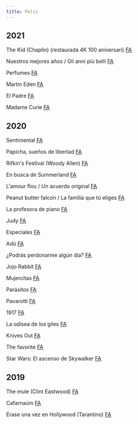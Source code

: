 ```yaml
---
title: Pelis
---
```


## 2021

The Kid (Chaplin) (restaurada 4K 100 aniversari) [FA](https://www.filmaffinity.com/es/film344683.html)

Nuestros mejores años / Gli anni più belli [FA](https://www.filmaffinity.com/es/film411682.html)

Perfumes [FA](https://www.filmaffinity.com/es/film732508.html)

Martin Eden [FA](https://www.filmaffinity.com/es/film656062.html)

El Padre [FA](https://www.filmaffinity.com/es/film701512.html)

Madame Curie [FA](https://www.filmaffinity.com/es/film218688.html)

## 2020

Sentimental [FA](https://www.filmaffinity.com/es/film523417.html)

Papicha, sueños de libertad [FA](https://www.filmaffinity.com/es/film251106.html)

Rifkin's Festival (Woody Allen) [FA](https://www.filmaffinity.com/es/film761443.html)

En busca de Summerland [FA](https://www.filmaffinity.com/es/film710063.html)

L'amour flou / Un acuerdo original [FA](https://www.filmaffinity.com/es/film333365.html)

Peanut butter falcon / La família que tú eliges [FA](https://www.filmaffinity.com/es/film964421.html)

La profesora de piano [FA](https://www.filmaffinity.com/es/film717328.html)

Judy [FA](https://www.filmaffinity.com/es/film845142.html)

Especiales [FA](https://www.filmaffinity.com/es/film608545.html)

Adú [FA](https://www.filmaffinity.com/es/film307683.html)

¿Podrás perdonarme algún día? [FA](https://www.filmaffinity.com/es/film368446.html)

Jojo Rabbit [FA](https://www.filmaffinity.com/es/film760663.html)

Mujercitas [FA](https://www.filmaffinity.com/es/film792587.html)

Parásitos [FA](https://www.filmaffinity.com/es/film520465.html)

Pavarotti [FA](https://www.filmaffinity.com/es/film519073.html)

1917 [FA](https://www.filmaffinity.com/es/film145446.html)

La odisea de los giles [FA](https://www.filmaffinity.com/es/film988821.html)

Knives Out [FA](https://www.filmaffinity.com/es/film599723.html)

The favorite [FA](https://www.filmaffinity.com/es/film625500.html)

Star Wars: El ascenso de Skywalker [FA](https://www.filmaffinity.com/es/film738787.html)

## 2019

The mule (Clint Eastwood) [FA](https://www.filmaffinity.com/es/film817075.html)

Cafarnaúm [FA](https://www.filmaffinity.com/es/film867213.html)

Érase una vez en Hollywood (Tarantino) [FA](https://www.filmaffinity.com/es/film169177.html)
